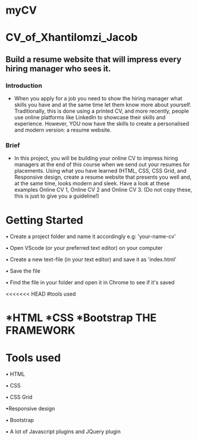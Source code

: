 # myCV
# CV_of_Xhantilomzi_Jacob

## Build a resume website that will impress every hiring manager who sees it.
 
### Introduction

* When you apply for a job you need to show the hiring manager what skills you have and at the same time let them know more about yourself. Traditionally, this is done using a printed CV, and more recently, people use online platforms like LinkedIn to showcase their skills and experience. However, YOU now have the skills to create a personalised and modern version: a resume website. 

 
### Brief

* In this project, you will be building your online CV to impress hiring managers at the end of this course when we send out your resumes for placements. Using what you have learned (HTML, CSS, CSS Grid, and Responsive design, create a resume website that presents you well and, at the same time, looks modern and sleek. Have a look at these examples Online CV 1, Online CV  2 and Online CV 3. (Do not copy these, this is just to give you a guideline!)

 
# Getting Started
• Create a project folder and name it accordingly e.g: 'your-name-cv'

• Open VScode (or your preferred text editor) on your computer

• Create a new text-file (in your text editor) and save it as 'index.html'

• Save the file

• Find the file in your folder and open it in Chrome to see if it's saved 

<<<<<<< HEAD
 #tools used

 *HTML
 *CSS
 *Bootstrap THE FRAMEWORK
=======
 # Tools used
• HTML  

• CSS

• CSS Grid

•Responsive design

• Bootstrap

• A lot of Javascript plugins and JQuery plugin
